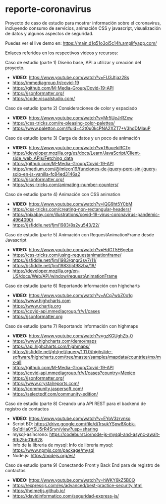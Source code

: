 # reporte-coronavirus
Proyecto de caso de estudio para mostrar información sobre el coronavirus, incluyendo consumo de servicios, animación CSS y javascript, visualización de datos y algunos aspectos de seguridad.

Puedes ver el live demo en: https://main.d1q51o3oi5c14h.amplifyapp.com/

Enlaces referidos en los respectivos videos y recursos:

Caso de estudio (parte 1) Diseño base, API a utilizar y creación del proyecto.
* **VIDEO:** https://www.youtube.com/watch?v=FU3Jtjaz28s
* https://mmediagroup.fr/covid-19​
* https://github.com/M-Media-Group/Covid-19-API
* https://jsonformatter.org/​
* https://code.visualstudio.com/

Caso de estudio (parte 2) Consideraciones de color y espaciado
* **VIDEO:** https://www.youtube.com/watch?v=Mr5UeJrRZxw
* https://css-tricks.com/re-pleasing-color-palettes/
* https://www.paletton.com/#uid=43t0u0kcPNA2XZT7+V3hdDMlauP

Caso de estudio (parte 3) Carga de datos y un poco de animación
* **VIDEO:** https://www.youtube.com/watch?v=T6uuekiRCTg
* https://developer.mozilla.org/es/docs/Learn/JavaScript/Client-side_web_APIs/Fetching_data 
* https://github.com/M-Media-Group/Covid-19-API 
* https://medium.com/@lmleon19/funciones-de-jquery-pero-sin-jquery-solo-en-js-vanilla-fc84ed3146a2 
* https://jsonformatter.org/
* https://css-tricks.com/animating-number-counters/

Caso de estudio (parte 4) Animación con CSS animation
* **VIDEO:** https://www.youtube.com/watch?v=lQG9ht5Y0bM
* https://css-tricks.com/creating-non-rectangular-headers/
* https://pixabay.com/illustrations/covid-19-virus-coronavirus-pandemic-4964090/
* https://jsfiddle.net/fjml1983/8s2yu543/22/

Caso de estudio (parte 5) Animación con RequestAnimationFrame desde Javascript
* **VIDEO:** https://www.youtube.com/watch?v=HdGT5E6gebo
* https://css-tricks.com/using-requestanimationframe/
* https://jsfiddle.net/fjml1983/qngr3sv7/11/
* https://jsfiddle.net/fjml1983/j5t98zba/19/
* https://developer.mozilla.org/en-US/docs/Web/API/window/requestAnimationFrame

Caso de estudio (parte 6) Reportando información con highcharts
* **VIDEO:** https://www.youtube.com/watch?v=ACq7wbZ0o1g
* https://www.highcharts.com
* https://www.chartjs.org 
* https://covid-api.mmediagroup.fr/v1/cases 
* https://jsonformatter.org

Caso de estudio (parte 7) Reportando información con highmaps
* **VIDEO:** https://www.youtube.com/watch?v=gzKGUghZb-0
* https://www.highcharts.com/demo/maps
* https://api.highcharts.com/highmaps/
* https://jsfiddle.net/gh/get/jquery/1.11.0/highslide-software/highcharts.com/tree/master/samples/mapdata/countries/mx/mx-all
* https://github.com/M-Media-Group/Covid-19-API
* https://covid-api.mmediagroup.fr/v1/cases?country=Mexico
* https://jsonformatter.org/
* https://www.crystalreports.com/
* https://community.jaspersoft.com/
* https://selectpdf.com/community-edition/

Caso de estudio (parte 8) Creando una API REST para el backend de registro de contactos
* **VIDEO:** https://www.youtube.com/watch?v=EYoV3zrvnko
* Script BD: https://drive.google.com/file/d/1rsukYSpw8Xobk-6q1dHa0YSU5rR4Sryn/view?usp=sharing
* mysql-asíncrono: https://codeburst.io/node-js-mysql-and-async-await-6fb25b01b628
* Info de la libreria de mysql: Info de libreria mysql: https://www.npmjs.com/package/mysql
* Node.js: https://nodejs.org/es/

Caso de estudio (parte 9) Conectando Front y Back End para de registro de contactos
* **VIDEO:** https://www.youtube.com/watch?v=hWKY6kZ5B0Q
* https://expressjs.com/es/advanced/best-practice-security.html
* https://helmetjs.github.io/
* https://davidinformatico.com/seguridad-express-js/

